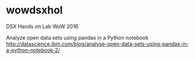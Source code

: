 # wowdsxhol
DSX Hands on Lab WoW 2016

Analyze open data sets using pandas in a Python notebook
http://datascience.ibm.com/blog/analyse-open-data-sets-using-pandas-in-a-python-notebook-2/
